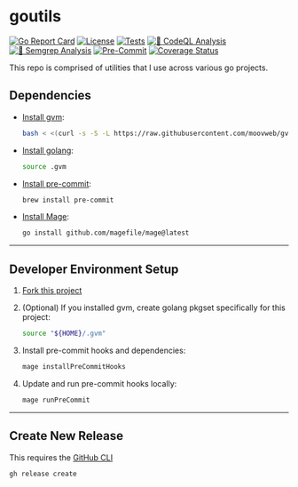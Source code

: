 # goutils

[![Go Report Card](https://goreportcard.com/badge/github.com/l50/goutils)](https://goreportcard.com/report/github.com/l50/goutils)
[![License](https://img.shields.io/github/license/l50/goutils?label=License&style=flat&color=blue&logo=github)](https://github.com/l50/goutils/blob/main/LICENSE)
[![Tests](https://github.com/l50/goutils/actions/workflows/tests.yaml/badge.svg)](https://github.com/l50/goutils/actions/workflows/tests.yaml)
[![🚨 CodeQL Analysis](https://github.com/l50/goutils/actions/workflows/codeql-analysis.yaml/badge.svg)](https://github.com/l50/goutils/actions/workflows/codeql-analysis.yaml)
[![🚨 Semgrep Analysis](https://github.com/l50/goutils/actions/workflows/semgrep.yaml/badge.svg)](https://github.com/l50/goutils/actions/workflows/semgrep.yaml)
[![Pre-Commit](https://github.com/l50/goutils/actions/workflows/pre-commit.yaml/badge.svg)](https://github.com/l50/goutils/actions/workflows/pre-commit.yaml)
[![Coverage Status](https://coveralls.io/repos/github/l50/goutils/badge.svg?branch=main)](https://coveralls.io/github/l50/goutils?branch=main)

This repo is comprised of utilities that I use across various go projects.

## Dependencies

- [Install gvm](https://github.com/moovweb/gvm):

  ```bash
  bash < <(curl -s -S -L https://raw.githubusercontent.com/moovweb/gvm/master/binscripts/gvm-installer)
  ```

- [Install golang](https://go.dev/):

  ```bash
  source .gvm
  ```

- [Install pre-commit](https://pre-commit.com/):

  ```bash
  brew install pre-commit
  ```

- [Install Mage](https://magefile.org/):

  ```bash
  go install github.com/magefile/mage@latest
  ```

---

## Developer Environment Setup

1. [Fork this project](https://docs.github.com/en/get-started/quickstart/fork-a-repo)

1. (Optional) If you installed gvm, create golang pkgset specifically for this project:

   ```bash
   source "${HOME}/.gvm"
   ```

1. Install pre-commit hooks and dependencies:

   ```bash
   mage installPreCommitHooks
   ```

1. Update and run pre-commit hooks locally:

   ```bash
   mage runPreCommit
   ```

---

## Create New Release

This requires the [GitHub CLI](https://github.com/cli/cli#installation)

```bash
gh release create
```
